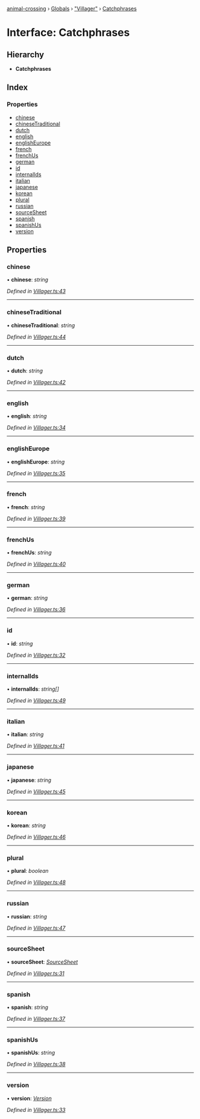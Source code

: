 [animal-crossing](../README.md) › [Globals](../globals.md) › ["Villager"](../modules/_villager_.md) › [Catchphrases](_villager_.catchphrases.md)

# Interface: Catchphrases

## Hierarchy

* **Catchphrases**

## Index

### Properties

* [chinese](_villager_.catchphrases.md#chinese)
* [chineseTraditional](_villager_.catchphrases.md#chinesetraditional)
* [dutch](_villager_.catchphrases.md#dutch)
* [english](_villager_.catchphrases.md#english)
* [englishEurope](_villager_.catchphrases.md#englisheurope)
* [french](_villager_.catchphrases.md#french)
* [frenchUs](_villager_.catchphrases.md#frenchus)
* [german](_villager_.catchphrases.md#german)
* [id](_villager_.catchphrases.md#id)
* [internalIds](_villager_.catchphrases.md#internalids)
* [italian](_villager_.catchphrases.md#italian)
* [japanese](_villager_.catchphrases.md#japanese)
* [korean](_villager_.catchphrases.md#korean)
* [plural](_villager_.catchphrases.md#plural)
* [russian](_villager_.catchphrases.md#russian)
* [sourceSheet](_villager_.catchphrases.md#sourcesheet)
* [spanish](_villager_.catchphrases.md#spanish)
* [spanishUs](_villager_.catchphrases.md#spanishus)
* [version](_villager_.catchphrases.md#version)

## Properties

###  chinese

• **chinese**: *string*

*Defined in [Villager.ts:43](https://github.com/Norviah/animal-crossing/blob/e332c53/module/types/Villager.ts#L43)*

___

###  chineseTraditional

• **chineseTraditional**: *string*

*Defined in [Villager.ts:44](https://github.com/Norviah/animal-crossing/blob/e332c53/module/types/Villager.ts#L44)*

___

###  dutch

• **dutch**: *string*

*Defined in [Villager.ts:42](https://github.com/Norviah/animal-crossing/blob/e332c53/module/types/Villager.ts#L42)*

___

###  english

• **english**: *string*

*Defined in [Villager.ts:34](https://github.com/Norviah/animal-crossing/blob/e332c53/module/types/Villager.ts#L34)*

___

###  englishEurope

• **englishEurope**: *string*

*Defined in [Villager.ts:35](https://github.com/Norviah/animal-crossing/blob/e332c53/module/types/Villager.ts#L35)*

___

###  french

• **french**: *string*

*Defined in [Villager.ts:39](https://github.com/Norviah/animal-crossing/blob/e332c53/module/types/Villager.ts#L39)*

___

###  frenchUs

• **frenchUs**: *string*

*Defined in [Villager.ts:40](https://github.com/Norviah/animal-crossing/blob/e332c53/module/types/Villager.ts#L40)*

___

###  german

• **german**: *string*

*Defined in [Villager.ts:36](https://github.com/Norviah/animal-crossing/blob/e332c53/module/types/Villager.ts#L36)*

___

###  id

• **id**: *string*

*Defined in [Villager.ts:32](https://github.com/Norviah/animal-crossing/blob/e332c53/module/types/Villager.ts#L32)*

___

###  internalIds

• **internalIds**: *string[]*

*Defined in [Villager.ts:49](https://github.com/Norviah/animal-crossing/blob/e332c53/module/types/Villager.ts#L49)*

___

###  italian

• **italian**: *string*

*Defined in [Villager.ts:41](https://github.com/Norviah/animal-crossing/blob/e332c53/module/types/Villager.ts#L41)*

___

###  japanese

• **japanese**: *string*

*Defined in [Villager.ts:45](https://github.com/Norviah/animal-crossing/blob/e332c53/module/types/Villager.ts#L45)*

___

###  korean

• **korean**: *string*

*Defined in [Villager.ts:46](https://github.com/Norviah/animal-crossing/blob/e332c53/module/types/Villager.ts#L46)*

___

###  plural

• **plural**: *boolean*

*Defined in [Villager.ts:48](https://github.com/Norviah/animal-crossing/blob/e332c53/module/types/Villager.ts#L48)*

___

###  russian

• **russian**: *string*

*Defined in [Villager.ts:47](https://github.com/Norviah/animal-crossing/blob/e332c53/module/types/Villager.ts#L47)*

___

###  sourceSheet

• **sourceSheet**: *[SourceSheet](../enums/_villager_.sourcesheet.md)*

*Defined in [Villager.ts:31](https://github.com/Norviah/animal-crossing/blob/e332c53/module/types/Villager.ts#L31)*

___

###  spanish

• **spanish**: *string*

*Defined in [Villager.ts:37](https://github.com/Norviah/animal-crossing/blob/e332c53/module/types/Villager.ts#L37)*

___

###  spanishUs

• **spanishUs**: *string*

*Defined in [Villager.ts:38](https://github.com/Norviah/animal-crossing/blob/e332c53/module/types/Villager.ts#L38)*

___

###  version

• **version**: *[Version](../enums/_villager_.version.md)*

*Defined in [Villager.ts:33](https://github.com/Norviah/animal-crossing/blob/e332c53/module/types/Villager.ts#L33)*
